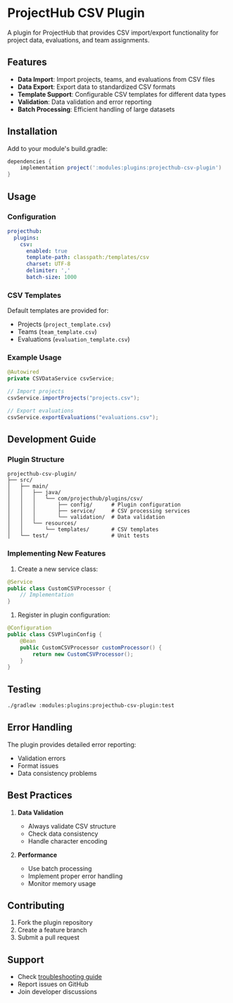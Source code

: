 # ProjectHub CSV Plugin

A plugin for ProjectHub that provides CSV import/export functionality for project data, evaluations, and team assignments.

## Features

- **Data Import**: Import projects, teams, and evaluations from CSV files
- **Data Export**: Export data to standardized CSV formats
- **Template Support**: Configurable CSV templates for different data types
- **Validation**: Data validation and error reporting
- **Batch Processing**: Efficient handling of large datasets

## Installation

Add to your module's build.gradle:
```gradle
dependencies {
    implementation project(':modules:plugins:projecthub-csv-plugin')
}
```

## Usage

### Configuration

```yaml
projecthub:
  plugins:
    csv:
      enabled: true
      template-path: classpath:/templates/csv
      charset: UTF-8
      delimiter: ','
      batch-size: 1000
```

### CSV Templates

Default templates are provided for:
- Projects (`project_template.csv`)
- Teams (`team_template.csv`)
- Evaluations (`evaluation_template.csv`)

### Example Usage

```java
@Autowired
private CSVDataService csvService;

// Import projects
csvService.importProjects("projects.csv");

// Export evaluations
csvService.exportEvaluations("evaluations.csv");
```

## Development Guide

### Plugin Structure

```
projecthub-csv-plugin/
├── src/
│   ├── main/
│   │   ├── java/
│   │   │   └── com/projecthub/plugins/csv/
│   │   │       ├── config/      # Plugin configuration
│   │   │       ├── service/     # CSV processing services
│   │   │       └── validation/  # Data validation
│   │   └── resources/
│   │       └── templates/       # CSV templates
│   └── test/                    # Unit tests
```

### Implementing New Features

1. Create a new service class:
```java
@Service
public class CustomCSVProcessor {
    // Implementation
}
```

1. Register in plugin configuration:
```java
@Configuration
public class CSVPluginConfig {
    @Bean
    public CustomCSVProcessor customProcessor() {
        return new CustomCSVProcessor();
    }
}
```

## Testing

```bash
./gradlew :modules:plugins:projecthub-csv-plugin:test
```

## Error Handling

The plugin provides detailed error reporting:
- Validation errors
- Format issues
- Data consistency problems

## Best Practices

1. **Data Validation**
   - Always validate CSV structure
   - Check data consistency
   - Handle character encoding

2. **Performance**
   - Use batch processing
   - Implement proper error handling
   - Monitor memory usage

## Contributing

1. Fork the plugin repository
2. Create a feature branch
3. Submit a pull request

## Support

- Check [troubleshooting guide](../../docs/plugins/csv-troubleshooting.md)
- Report issues on GitHub
- Join developer discussions
